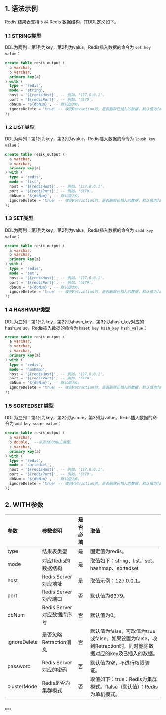 
## 1. 语法示例

Redis 结果表支持 5 种 Redis 数据结构，其DDL定义如下。

### 1.1 STRING类型

DDL为两列：第1列为key，第2列为value。Redis插入数据的命令为 `set key value`：
```sql
create table resik_output (
  a varchar,
  b varchar,
  primary key(a)
) with (
  type = 'redis',
  mode = 'string',
  host = '${redisHost}', -- 例如，'127.0.0.1'。
  port = '${redisPort}', -- 例如，'6379'。
  dbNum = '${dbNum}', -- 默认值为0。
  ignoreDelete = 'true' -- 收到Retraction时，是否删除已插入的数据，默认值为false。
);
```
### 1.2 LIST类型

DDL为两列：第1列为key，第2列为value。Redis插入数据的命令为 `lpush key value`：
```sql
create table resik_output (
  a varchar,
  b varchar,
  primary key(a)
) with (
  type = 'redis',
  mode = 'list',
  host = '${redisHost}', -- 例如，'127.0.0.1'。
  port = '${redisPort}', -- 例如，'6379'。
  dbNum = '${dbNum}', -- 默认值为0。
  ignoreDelete = 'true' -- 收到Retraction时，是否删除已插入的数据，默认值为false。
);
```
### 1.3 SET类型

DDL为两列：第1列为key，第2列为value。Redis插入数据的命令为 `sadd key value`：
```sql
create table resik_output (
  a varchar,
  b varchar,
  primary key(a)
) with (
  type = 'redis',
  mode = 'set',
  host = '${redisHost}', -- 例如，'127.0.0.1'。
  port = '${redisPort}', -- 例如，'6379'。
  dbNum = '${dbNum}', -- 默认值为0。
  ignoreDelete = 'true' -- 收到Retraction时，是否删除已插入的数据，默认值为false。
);
```
### 1.4 HASHMAP类型

DDL为三列：第1列为key，第2列为hash_key，第3列为hash_key对应的hash_value。Redis插入数据的命令为 `hmset key hash_key hash_value`：
```sql
create table resik_output (
  a varchar,
  b varchar,
  c varchar,
  primary key(a)
) with (
  type = 'redis',
  mode = 'hashmap',
  host = '${redisHost}', -- 例如，'127.0.0.1'。
  port = '${redisPort}', -- 例如，'6379'。
  dbNum = '${dbNum}', -- 默认值为0。
  ignoreDelete = 'true' -- 收到Retraction时，是否删除已插入的数据，默认值为false。
);
```
### 1.5 SORTEDSET类型

DDL为三列：第1列为key，第2列为score，第3列为value。Redis插入数据的命令为 `add key score value`：
```sql
create table resik_output (
  a varchar,
  b double,  --必须为DOUBLE类型。
  c varchar,
  primary key(a)
) with (
  type = 'redis',
  mode = 'sortedset',
  host = '${redisHost}', -- 例如，'127.0.0.1'。
  port = '${redisPort}', -- 例如，'6379'。
  dbNum = '${dbNum}', -- 默认值为0。
  ignoreDelete = 'true' -- 收到Retraction时，是否删除已插入的数据，默认值为false。
);
```
## 2. WITH参数

| 参数 | 参数说明 | 是否必填 | 取值 |
| :------------- | :------------- | :------------- | :------------- |
| type | 结果表类型 | 是 | 固定值为redis。|
| mode	| 对应Redis的数据结构	| 是 | 取值如下：string、list、set、hashmap、sortedset |
| host	| Redis Server对应地址	| 是 | 取值示例：127.0.0.1。|
| port	| Redis Server对应端口	| 否 |	默认值为6379。|
| dbNum	| Redis Server对应数据库序号	| 否 |默认值为0。 |
| ignoreDelete	| 是否忽略Retraction消息	| 否 |默认值为false，可取值为true或false。如果设置为false，收到Retraction时，同时删除数据对应的key及已插入的数据。|
| password	| Redis Server对应的密码	| 否 | 默认值为空，不进行权限验证。|
| clusterMode	| Redis是否为集群模式	| 否 | 取值如下：true：Redis为集群模式。flalse（默认值）：Redis为单机模式。|






。。。
